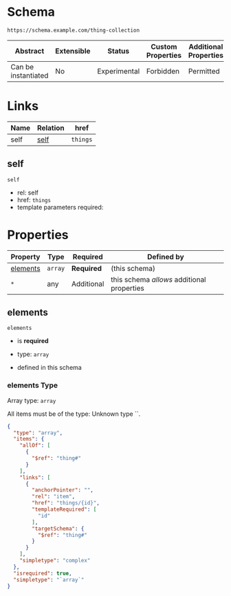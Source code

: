 
#  Schema

```
https://schema.example.com/thing-collection
```


| Abstract | Extensible | Status | Custom Properties | Additional Properties | Defined In |
|----------|------------|--------|-------------------|-----------------------|------------|
| Can be instantiated | No | Experimental | Forbidden | Permitted | [collection.schema.json](collection.schema.json) |

#  Links
| Name | Relation | href |
|------|----------|------|
| self | [self](#self) | `things` |

## self


`self`
* rel: self
* href: `things`
* template parameters required:




#  Properties

| Property | Type | Required | Defined by |
|----------|------|----------|------------|
| [elements](#elements) | `array` | **Required** |  (this schema) |
| `*` | any | Additional | this schema *allows* additional properties |

## elements


`elements`
* is **required**
* type: `array`

* defined in this schema

### elements Type


Array type: `array`

All items must be of the type:
Unknown type ``.

```json
{
  "type": "array",
  "items": {
    "allOf": [
      {
        "$ref": "thing#"
      }
    ],
    "links": [
      {
        "anchorPointer": "",
        "rel": "item",
        "href": "things/{id}",
        "templateRequired": [
          "id"
        ],
        "targetSchema": {
          "$ref": "thing#"
        }
      }
    ],
    "simpletype": "complex"
  },
  "isrequired": true,
  "simpletype": "`array`"
}
```







